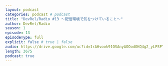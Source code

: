 ```yaml
---
layout: podcast
categories: podcast # podcast
title: "DevRel/Radio #13 〜配信環境で気をつけていること〜"
author: DevRel/Radio
season: 1
episode: 13
episodeType: full
explicit: false # true | false
audio: https://drive.google.com/uc?id=1rA6vook91OSAnyAOOodOKQ4g2_yLPSPT
length: 3675
podcast: true
---
```


